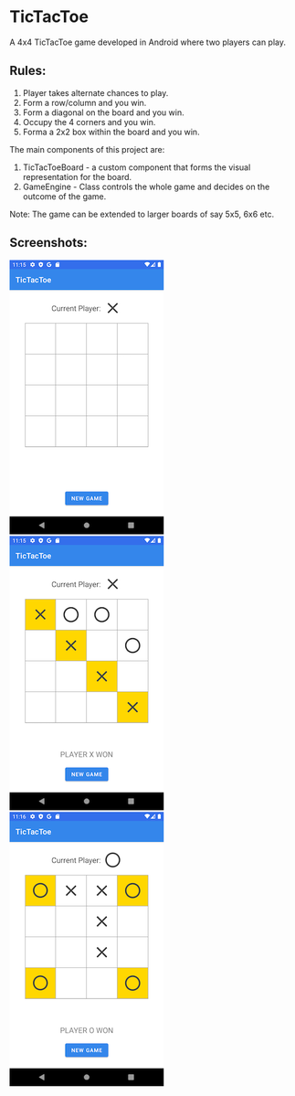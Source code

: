 # TicTacToe

A 4x4 TicTacToe game developed in Android where two players can play.

## Rules:
1. Player takes alternate chances to play.
2. Form a row/column and you win.
3. Form a diagonal on the board and you win.
4. Occupy the 4 corners and you win.
5. Forma a 2x2 box within the board and you win.


The main components of this project are:
1. TicTacToeBoard - a custom component that forms the visual representation for the board.
2. GameEngine - Class controls the whole game and decides on the outcome of the game.

Note: The game can be extended to larger boards of say 5x5, 6x6 etc.

## Screenshots:
![](screenshots/Screenshot_NewGame.png)
![](screenshots/Screenshot_Diagonal.png)
![](screenshots/Screenshot_Corners.png)


